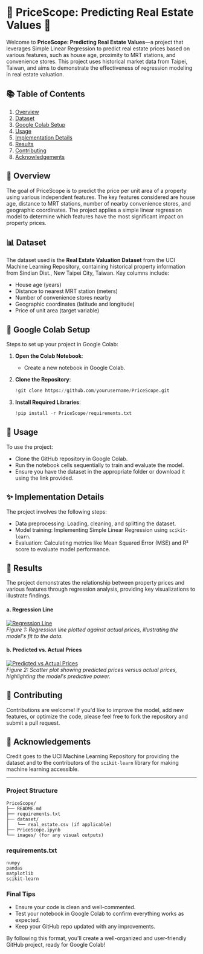
# 🧠 PriceScope: Predicting Real Estate Values 🎉

Welcome to **PriceScope: Predicting Real Estate Values**—a project that leverages Simple Linear Regression to predict real estate prices based on various features, such as house age, proximity to MRT stations, and convenience stores. This project uses historical market data from Taipei, Taiwan, and aims to demonstrate the effectiveness of regression modeling in real estate valuation.

## 📚 Table of Contents

1. [Overview](#overview)
2. [Dataset](#dataset)
3. [Google Colab Setup](#google-colab-setup)
4. [Usage](#usage)
5. [Implementation Details](#implementation-details)
6. [Results](#results)
7. [Contributing](#contributing)
8. [Acknowledgements](#acknowledgements)

## 🏫 Overview

The goal of PriceScope is to predict the price per unit area of a property using various independent features. The key features considered are house age, distance to MRT stations, number of nearby convenience stores, and geographic coordinates. The project applies a simple linear regression model to determine which features have the most significant impact on property prices.

## 📊 Dataset

The dataset used is the **Real Estate Valuation Dataset** from the UCI Machine Learning Repository, containing historical property information from Sindian Dist., New Taipei City, Taiwan. Key columns include:
- House age (years)
- Distance to nearest MRT station (meters)
- Number of convenience stores nearby
- Geographic coordinates (latitude and longitude)
- Price of unit area (target variable)

## 🚀 Google Colab Setup

Steps to set up your project in Google Colab:

1. **Open the Colab Notebook**:
   - Create a new notebook in Google Colab.

2. **Clone the Repository**:
   ```python
   !git clone https://github.com/yourusername/PriceScope.git
   ```

3. **Install Required Libraries**:
   ```python
   !pip install -r PriceScope/requirements.txt
   ```

## 🎉 Usage

To use the project:
- Clone the GitHub repository in Google Colab.
- Run the notebook cells sequentially to train and evaluate the model.
- Ensure you have the dataset in the appropriate folder or download it using the link provided.

## ✨ Implementation Details

The project involves the following steps:
- Data preprocessing: Loading, cleaning, and splitting the dataset.
- Model training: Implementing Simple Linear Regression using `scikit-learn`.
- Evaluation: Calculating metrics like Mean Squared Error (MSE) and R² score to evaluate model performance.

## 🎨 Results

The project demonstrates the relationship between property prices and various features through regression analysis, providing key visualizations to illustrate findings.
#### a. Regression Line
[![Regression Line](images/regression_line.png)](images/regression_line.png)  
*Figure 1: Regression line plotted against actual prices, illustrating the model's fit to the data.*

#### b. Predicted vs. Actual Prices
[![Predicted vs Actual Prices](images/predicted_vs_actual.png)](images/predicted_vs_actual.png)  
*Figure 2: Scatter plot showing predicted prices versus actual prices, highlighting the model's predictive power.*

## 🤝 Contributing

Contributions are welcome! If you'd like to improve the model, add new features, or optimize the code, please feel free to fork the repository and submit a pull request.

## 🎉 Acknowledgements

Credit goes to the UCI Machine Learning Repository for providing the dataset and to the contributors of the `scikit-learn` library for making machine learning accessible.

---

### Project Structure

```
PriceScope/
├── README.md
├── requirements.txt
├── dataset/
│   └── real_estate.csv (if applicable)
├── PriceScope.ipynb
└── images/ (for any visual outputs)
```

### requirements.txt

```
numpy
pandas
matplotlib
scikit-learn
```

### Final Tips

- Ensure your code is clean and well-commented.
- Test your notebook in Google Colab to confirm everything works as expected.
- Keep your GitHub repo updated with any improvements.

By following this format, you'll create a well-organized and user-friendly GitHub project, ready for Google Colab!
